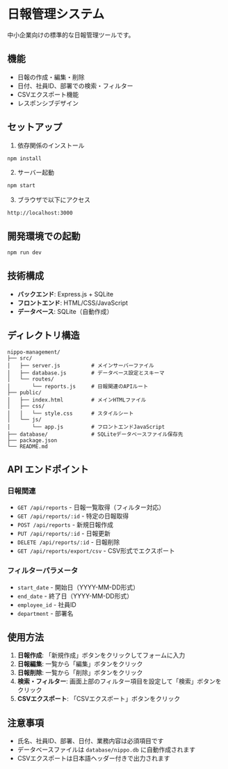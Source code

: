 # 日報管理システム

中小企業向けの標準的な日報管理ツールです。

## 機能

- 日報の作成・編集・削除
- 日付、社員ID、部署での検索・フィルター
- CSVエクスポート機能
- レスポンシブデザイン

## セットアップ

1. 依存関係のインストール
```bash
npm install
```

2. サーバー起動
```bash
npm start
```

3. ブラウザで以下にアクセス
```
http://localhost:3000
```

## 開発環境での起動

```bash
npm run dev
```

## 技術構成

- **バックエンド**: Express.js + SQLite
- **フロントエンド**: HTML/CSS/JavaScript
- **データベース**: SQLite（自動作成）

## ディレクトリ構造

```
nippo-management/
├── src/
│   ├── server.js          # メインサーバーファイル
│   ├── database.js        # データベース設定とスキーマ
│   └── routes/
│       └── reports.js     # 日報関連のAPIルート
├── public/
│   ├── index.html         # メインHTMLファイル
│   ├── css/
│   │   └── style.css      # スタイルシート
│   └── js/
│       └── app.js         # フロントエンドJavaScript
├── database/              # SQLiteデータベースファイル保存先
├── package.json
└── README.md
```

## API エンドポイント

### 日報関連
- `GET /api/reports` - 日報一覧取得（フィルター対応）
- `GET /api/reports/:id` - 特定の日報取得
- `POST /api/reports` - 新規日報作成
- `PUT /api/reports/:id` - 日報更新
- `DELETE /api/reports/:id` - 日報削除
- `GET /api/reports/export/csv` - CSV形式でエクスポート

### フィルターパラメータ
- `start_date` - 開始日（YYYY-MM-DD形式）
- `end_date` - 終了日（YYYY-MM-DD形式）
- `employee_id` - 社員ID
- `department` - 部署名

## 使用方法

1. **日報作成**: 「新規作成」ボタンをクリックしてフォームに入力
2. **日報編集**: 一覧から「編集」ボタンをクリック
3. **日報削除**: 一覧から「削除」ボタンをクリック
4. **検索・フィルター**: 画面上部のフィルター項目を設定して「検索」ボタンをクリック
5. **CSVエクスポート**: 「CSVエクスポート」ボタンをクリック

## 注意事項

- 氏名、社員ID、部署、日付、業務内容は必須項目です
- データベースファイルは `database/nippo.db` に自動作成されます
- CSVエクスポートは日本語ヘッダー付きで出力されます